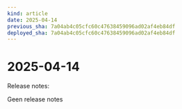 ```yaml
---
kind: article
date: 2025-04-14
previous_sha: 7a04ab4c05cfc60c47638459096ad02af4eb84df
deployed_sha: 7a04ab4c05cfc60c47638459096ad02af4eb84df
---
```


# 2025-04-14

Release notes:

Geen release notes
